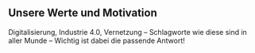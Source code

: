 <!-- @format -->

<!-- @format -->

## Unsere Werte und Motivation

Digitalisierung, Industrie 4.0, Vernetzung – Schlagworte wie diese sind in aller Munde – Wichtig ist dabei die passende Antwort!

<!--

## Innovativ

Was bedeutet es Innovativ zu sein? Unter Innovation ist eine geplante und kontrollierte Veränderung, Neuerung in einem System durch Anwendung neuer Ideen und Techniken zu verstehen. Wir setzen bei unsere Projekte stets modernen Technologien und Methoden und erarbeiten so eine optimale Lösung für Sie.

## Digitalisierung

Digitalisierung führt nicht nur bei den großen Konzernen zur Veränderung, sondern auch bei den kleinen und mittelgroßen Unternehmen. Doch was bedeutet das alles und wie können Sie von dieser Veränderung in der digitalen Welt profitieren. Wir führen Sie in die richtige Richtung, sodass Sie den Anschluss an die Konkurrenz nicht verlieren.

## Vertrauen

Wichtig ist es die passende Antwort auf Hindernisse zu finden. Es geht nicht nur um die Optimierung von bestehenden Prozessen, sondern vielmehr um das Ergreifen neuer Chancen und Möglichkeiten, wie das Kreieren neuer Produkte oder Dienstleistungsangebote. Wir helfen Ihnen den Schritt in die richtige Richtung zu machen.

## Beratung

Als kleines Unternehmen sind Sie viel flexibler und können diese Chance der Veränderungen perfekt nutzen, wir möchten Sie dabei beraten die für Sie passenden Antworten zu erarbeiten, sowie diese umzusetzen. Gerade für kleinere und mittelgroße Unternehmen wird die digitale Kompetenz des Unternehmens zu einem entscheidenden Wettbewerbsfaktor, den es nicht zu vernachlässigen gilt.

Hallo mein Name ist Max, Die Idee zu O-SEVEN kam mir im Studium. Ich möchte kleine Unternehmen unterstützen Ihre IT voranzubringen -->
